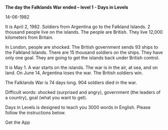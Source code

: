 <p><strong>The day the Falklands War ended – level 1 - Days in Levels</strong></p>
<p>14-06-1982</p>
<p>It is April 2, 1982. Soldiers from Argentina go to the Falkland Islands. 2 thousand people live on the islands. The people are British. They live 12,000 kilometers from Britain.</p>
<p>In London, people are shocked. The British government sends 93 ships to the Falkland Islands. There are 15 thousand soldiers on the ships. They have only one goal. They are going to get the islands back under British control.</p>
<p>It is May 1. A war starts on the islands. The war is in the air, at sea, and on land. On June 14, Argentina loses the war. The British soldiers win.</p>
<p>The Falklands War is 74 days long. 904 soldiers died in the war.</p>
<p>Difficult words: shocked (surprised and angry), government (the leaders of a country), goal (what you want to get).</p>
<p>Days in Levels is designed to teach you 3000 words in English. Please follow the instructions
below.</p>
<p>Get the App</p>